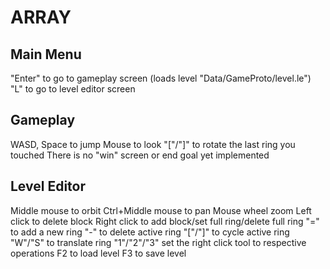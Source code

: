 # ARRAY

## Main Menu
"Enter" to go to gameplay screen (loads level "Data/GameProto/level.le")
"L" to go to level editor screen

## Gameplay
WASD, Space to jump
Mouse to look
"["/"]" to rotate the last ring you touched
There is no "win" screen or end goal yet implemented

## Level Editor
Middle mouse to orbit
Ctrl+Middle mouse to pan
Mouse wheel zoom
Left click to delete block
Right click to add block/set full ring/delete full ring
"=" to add a new ring
"-" to delete active ring
"["/"]" to cycle active ring
"W"/"S" to translate ring
"1"/"2"/"3" set the right click tool to respective operations
F2 to load level
F3 to save level
